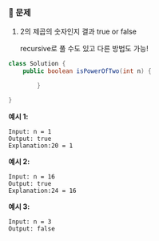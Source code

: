 ### :page_facing_up: 문제

1. 2의 제곱의 숫자인지 결과 true or false
    
    recursive로 풀 수도 있고 다른 방법도 가능!
    

```java
class Solution {
    public boolean isPowerOfTwo(int n) {

        }

}
```

**예시 1:**

```
Input: n = 1
Output: true
Explanation:20 = 1

```

**예시 2:**

```
Input: n = 16
Output: true
Explanation:24 = 16

```

**예시 3:**

```
Input: n = 3
Output: false

```

